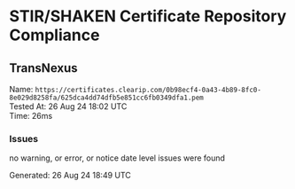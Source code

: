 # STIR/SHAKEN Certificate Repository Compliance

## TransNexus

Name: `https://certificates.clearip.com/0b98ecf4-0a43-4b89-8fc0-8e029d8258fa/625dca4dd74dfb5e851cc6fb0349dfa1.pem`\
Tested At: 26 Aug 24 18:02 UTC\
Time: 26ms

### Issues

no warning, or error, or notice date level issues were found

Generated: 26 Aug 24 18:49 UTC